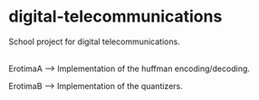# digital-telecommunications
School project for digital telecommunications. </br></br>

ErotimaA --> Implementation of the huffman encoding/decoding. </br>

ErotimaB --> Implementation of the quantizers.
